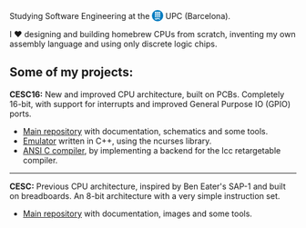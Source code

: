 <style>
img.logo { vertical-align: sub; }
</style>
<p> Studying Software Engineering at the 
<img class="logo" src="img/UPC_logo.png" alt="UPC Logo" width="20" height="20">
UPC (Barcelona).</p>

I ❤️ designing and building homebrew CPUs from scratch, inventing my own assembly language and using only discrete logic chips.

## Some of my projects:

**CESC16:** New and improved CPU architecture, built on PCBs. Completely 16-bit, with support for interrupts and improved General Purpose IO (GPIO) ports.
- [Main repository](https://github.com/p-rivero/CESC16) with documentation, schematics and some tools.
- [Emulator](https://github.com/p-rivero/CESC16) written in C++, using the ncurses library.
- [ANSI C compiler](https://github.com/p-rivero/CESC16), by implementing a backend for the lcc retargetable compiler.

---

**CESC:** Previous CPU architecture, inspired by Ben Eater's SAP-1 and built on breadboards. An 8-bit architecture with a very simple instruction set.
- [Main repository](https://github.com/p-rivero/CESCA) with documentation, images and some tools.
